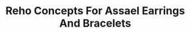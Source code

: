 ---
title: Reho Concepts For Assael Earrings And Bracelets
description: 'Reho Concept for Assael Hoop Diamond earrings and bracelets. These luxurious and flexible chains feel like silk against the skin. Set with Pave Black and White Diamonds, each piece is engineered to capture light from every direction.'
specs: >-
  HOOP EARRINGS: 3.84 carats of Black and White Pave Diamonds, set in 18K White
  Gold.





  BRACELETS: The top bracelet is set with 6.47 carats of Black Diamonds and 5.53
  carats of White Pave Diamonds. The bottom bracelet is comprised of 17.05 carats
  of Black Diamond and 4.51 carats of White Diamonds. Both are in 18K White
  Gold.
images:
  - image_path: /uploads/reho-concepts-for-assael-earrings-and-bracelets.jpg
_category:
order_number: 30
categories:
  - bracelets
  - earrings
---